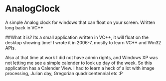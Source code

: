 # AnalogClock
A simple Analog clock for windows that can float on your screen. Written long back in VC++

##What it is?
Its a small application written in VC++, it will float on the desktop showing time! I wrote it in 2006-7, mostly to learn VC++ and Win32 APIs. 

Also at that time at work I did not have admin rights, and Windows XP was not letting me see a simple calender to look up day of the week. So this application has a Calender View.
I had to learn a heck of a lot with image processing, Julian day, Gregorian quadricentennial etc :P
